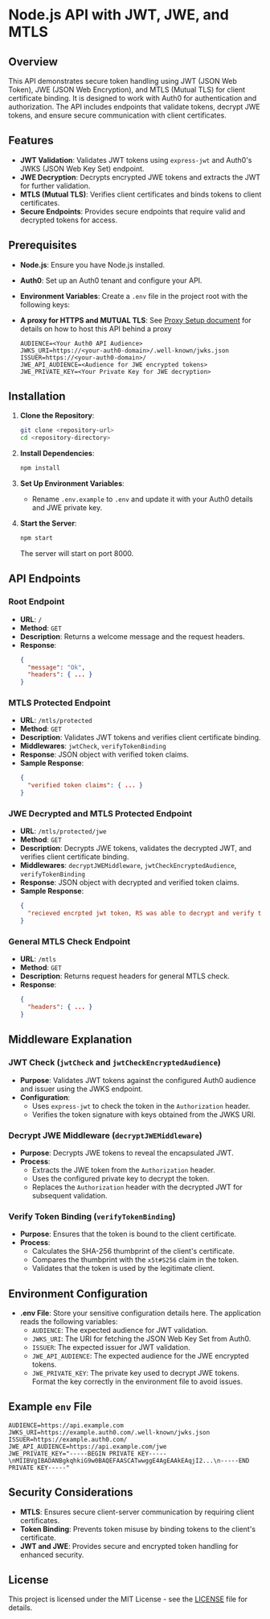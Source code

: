 
# Node.js API with JWT, JWE, and MTLS

## Overview

This API demonstrates secure token handling using JWT (JSON Web Token), JWE (JSON Web Encryption), and MTLS (Mutual TLS) for client certificate binding. It is designed to work with Auth0 for authentication and authorization. The API includes endpoints that validate tokens, decrypt JWE tokens, and ensure secure communication with client certificates.

## Features

- **JWT Validation**: Validates JWT tokens using `express-jwt` and Auth0's JWKS (JSON Web Key Set) endpoint.
- **JWE Decryption**: Decrypts encrypted JWE tokens and extracts the JWT for further validation.
- **MTLS (Mutual TLS)**: Verifies client certificates and binds tokens to client certificates.
- **Secure Endpoints**: Provides secure endpoints that require valid and decrypted tokens for access.

## Prerequisites

- **Node.js**: Ensure you have Node.js installed.
- **Auth0**: Set up an Auth0 tenant and configure your API.
- **Environment Variables**: Create a `.env` file in the project root with the following keys:
- **A proxy for HTTPS and MUTUAL TLS**: See [Proxy Setup document](nginx_setup/README.md) for details on how to host this API behind a proxy

  ```env
  AUDIENCE=<Your Auth0 API Audience>
  JWKS_URI=https://<your-auth0-domain>/.well-known/jwks.json
  ISSUER=https://<your-auth0-domain>/
  JWE_API_AUDIENCE=<Audience for JWE encrypted tokens>
  JWE_PRIVATE_KEY=<Your Private Key for JWE decryption>
  ```

## Installation

1. **Clone the Repository**:
   ```bash
   git clone <repository-url>
   cd <repository-directory>
   ```

2. **Install Dependencies**:
   ```bash
   npm install
   ```

3. **Set Up Environment Variables**:
   - Rename `.env.example` to `.env` and update it with your Auth0 details and JWE private key.

4. **Start the Server**:
   ```bash
   npm start
   ```
   The server will start on port 8000.

## API Endpoints

### Root Endpoint

- **URL**: `/`
- **Method**: `GET`
- **Description**: Returns a welcome message and the request headers.
- **Response**:
  ```json
  {
    "message": "Ok",
    "headers": { ... }
  }
  ```

### MTLS Protected Endpoint

- **URL**: `/mtls/protected`
- **Method**: `GET`
- **Description**: Validates JWT tokens and verifies client certificate binding.
- **Middlewares**: `jwtCheck`, `verifyTokenBinding`
- **Response**: JSON object with verified token claims.
- **Sample Response**:
  ```json
  {
    "verified token claims": { ... }
  }
  ```

### JWE Decrypted and MTLS Protected Endpoint

- **URL**: `/mtls/protected/jwe`
- **Method**: `GET`
- **Description**: Decrypts JWE tokens, validates the decrypted JWT, and verifies client certificate binding.
- **Middlewares**: `decryptJWEMiddleware`, `jwtCheckEncryptedAudience`, `verifyTokenBinding`
- **Response**: JSON object with decrypted and verified token claims.
- **Sample Response**:
  ```json
  {
    "recieved encrpted jwt token, RS was able to decrypt and verify the token, here are the token claims": { ... }
  }
  ```

### General MTLS Check Endpoint

- **URL**: `/mtls`
- **Method**: `GET`
- **Description**: Returns request headers for general MTLS check.
- **Response**:
  ```json
  {
    "headers": { ... }
  }
  ```

## Middleware Explanation

### JWT Check (`jwtCheck` and `jwtCheckEncryptedAudience`)

- **Purpose**: Validates JWT tokens against the configured Auth0 audience and issuer using the JWKS endpoint.
- **Configuration**:
  - Uses `express-jwt` to check the token in the `Authorization` header.
  - Verifies the token signature with keys obtained from the JWKS URI.

### Decrypt JWE Middleware (`decryptJWEMiddleware`)

- **Purpose**: Decrypts JWE tokens to reveal the encapsulated JWT.
- **Process**:
  - Extracts the JWE token from the `Authorization` header.
  - Uses the configured private key to decrypt the token.
  - Replaces the `Authorization` header with the decrypted JWT for subsequent validation.

### Verify Token Binding (`verifyTokenBinding`)

- **Purpose**: Ensures that the token is bound to the client certificate.
- **Process**:
  - Calculates the SHA-256 thumbprint of the client's certificate.
  - Compares the thumbprint with the `x5t#S256` claim in the token.
  - Validates that the token is used by the legitimate client.

## Environment Configuration

- **.env File**: Store your sensitive configuration details here. The application reads the following variables:
  - `AUDIENCE`: The expected audience for JWT validation.
  - `JWKS_URI`: The URI for fetching the JSON Web Key Set from Auth0.
  - `ISSUER`: The expected issuer for JWT validation.
  - `JWE_API_AUDIENCE`: The expected audience for the JWE encrypted tokens.
  - `JWE_PRIVATE_KEY`: The private key used to decrypt JWE tokens. Format the key correctly in the environment file to avoid issues.

## Example `env` File

```env
AUDIENCE=https://api.example.com
JWKS_URI=https://example.auth0.com/.well-known/jwks.json
ISSUER=https://example.auth0.com/
JWE_API_AUDIENCE=https://api.example.com/jwe
JWE_PRIVATE_KEY="-----BEGIN PRIVATE KEY-----\nMIIBVgIBADANBgkqhkiG9w0BAQEFAASCATwwggE4AgEAAkEAqjI2...\n-----END PRIVATE KEY-----"
```

## Security Considerations

- **MTLS**: Ensures secure client-server communication by requiring client certificates.
- **Token Binding**: Prevents token misuse by binding tokens to the client's certificate.
- **JWT and JWE**: Provides secure and encrypted token handling for enhanced security.

## License

This project is licensed under the MIT License - see the [LICENSE](LICENSE) file for details.
